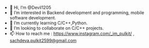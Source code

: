 - 👋 Hi, I’m @Devil1205
- 👀 I’m interested in Backend development and programming, mobile software development.
- 🌱 I’m currently learning C/C++,Python.
- 💞️ I’m looking to collaborate on C/C++ projects.
- 📫 How to reach me : https://www.instagram.com/_im_pulkit/ , sachdeva.pulkit2599@gmail.com

<!---
Devil1205/Devil1205 is a ✨ special ✨ repository because its `README.md` (this file) appears on your GitHub profile.
You can click the Preview link to take a look at your changes.
--->
